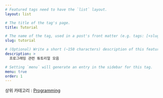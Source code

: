 ```yaml
---
# Featured tags need to have the `list` layout.
layout: list

# The title of the tag's page.
title: Tutorial

# The name of the tag, used in a post's front matter (e.g. tags: [<slug>]).
slug: tutorial

# (Optional) Write a short (~150 characters) description of this featured tag.
description: >
  프로그래밍 관련 튜토리얼 모음

# Setting `menu` will generate an entry in the sidebar for this tag.
menu: true
order: 1
---
```


상위 카테고리 : [Programming](/programming/)